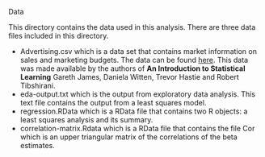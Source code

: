 Data

This directory contains the data used in this analysis. There are three data files included in this directory.
* Advertising.csv which is a data set that contains market information on sales and marketing budgets. The data can be found [here]("http://www-bcf.usc.edu/~gareth/ISL/Advertising.csv"). This data was made available by the authors of **An Introduction to Statistical Learning** Gareth James, Daniela Witten, Trevor Hastie and Robert Tibshirani.
* eda-output.txt which is the output from exploratory data analysis. This text file contains the output from a least squares model.
* regression.RData which is a RData file that contains two R objects: a least squares analysis and its summary.
* correlation-matrix.Rdata which is a RData file that contains the file Cor which is an upper triangular matrix of the correlations of the beta estimates.

